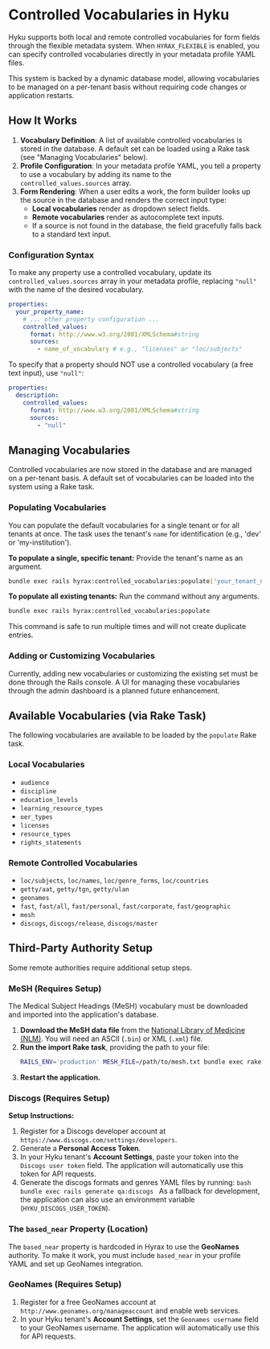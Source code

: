 # Controlled Vocabularies in Hyku

Hyku supports both local and remote controlled vocabularies for form fields through the flexible metadata system. When `HYRAX_FLEXIBLE` is enabled, you can specify controlled vocabularies directly in your metadata profile YAML files.

This system is backed by a dynamic database model, allowing vocabularies to be managed on a per-tenant basis without requiring code changes or application restarts.

## How It Works

1.  **Vocabulary Definition**: A list of available controlled vocabularies is stored in the database. A default set can be loaded using a Rake task (see "Managing Vocabularies" below).
2.  **Profile Configuration**: In your metadata profile YAML, you tell a property to use a vocabulary by adding its name to the `controlled_values.sources` array.
3.  **Form Rendering**: When a user edits a work, the form builder looks up the source in the database and renders the correct input type:
    - **Local vocabularies** render as dropdown select fields.
    - **Remote vocabularies** render as autocomplete text inputs.
    - If a source is not found in the database, the field gracefully falls back to a standard text input.

### Configuration Syntax

To make any property use a controlled vocabulary, update its `controlled_values.sources` array in your metadata profile, replacing `"null"` with the name of the desired vocabulary.

```yaml
properties:
  your_property_name:
    # ... other property configuration ...
    controlled_values:
      format: http://www.w3.org/2001/XMLSchema#string
      sources:
        - name_of_vocabulary # e.g., "licenses" or "loc/subjects"
```

To specify that a property should NOT use a controlled vocabulary (a free text input), use `"null"`:

```yaml
properties:
  description:
    controlled_values:
      format: http://www.w3.org/2001/XMLSchema#string
      sources:
        - "null"
```

## Managing Vocabularies

Controlled vocabularies are now stored in the database and are managed on a per-tenant basis. A default set of vocabularies can be loaded into the system using a Rake task.

### Populating Vocabularies

You can populate the default vocabularies for a single tenant or for all tenants at once. The task uses the tenant's `name` for identification (e.g., 'dev' or 'my-institution').

**To populate a single, specific tenant:**
Provide the tenant's name as an argument.

```bash
bundle exec rails hyrax:controlled_vocabularies:populate['your_tenant_name']
```

**To populate all existing tenants:**
Run the command without any arguments.

```bash
bundle exec rails hyrax:controlled_vocabularies:populate
```

This command is safe to run multiple times and will not create duplicate entries.

### Adding or Customizing Vocabularies

Currently, adding new vocabularies or customizing the existing set must be done through the Rails console. A UI for managing these vocabularies through the admin dashboard is a planned future enhancement.

## Available Vocabularies (via Rake Task)

The following vocabularies are available to be loaded by the `populate` Rake task.

### Local Vocabularies

- `audience`
- `discipline`
- `education_levels`
- `learning_resource_types`
- `oer_types`
- `licenses`
- `resource_types`
- `rights_statements`

### Remote Controlled Vocabularies

- `loc/subjects`, `loc/names`, `loc/genre_forms`, `loc/countries`
- `getty/aat`, `getty/tgn`, `getty/ulan`
- `geonames`
- `fast`, `fast/all`, `fast/personal`, `fast/corporate`, `fast/geographic`
- `mesh`
- `discogs`, `discogs/release`, `discogs/master`

## Third-Party Authority Setup

Some remote authorities require additional setup steps.

### MeSH (Requires Setup)

The Medical Subject Headings (MeSH) vocabulary must be downloaded and imported into the application's database.

1.  **Download the MeSH data file** from the [National Library of Medicine (NLM)](https://www.nlm.nih.gov/databases/download/mesh.html). You will need an ASCII (`.bin`) or XML (`.xml`) file.
2.  **Run the import Rake task**, providing the path to your file:
    ```bash
    RAILS_ENV='production' MESH_FILE=/path/to/mesh.txt bundle exec rake qa:mesh:import
    ```
3.  **Restart the application.**

### Discogs (Requires Setup)

**Setup Instructions:**

1.  Register for a Discogs developer account at `https://www.discogs.com/settings/developers`.
2.  Generate a **Personal Access Token**.
3.  In your Hyku tenant's **Account Settings**, paste your token into the `Discogs user token` field. The application will automatically use this token for API requests.
4.  Generate the discogs formats and genres YAML files by running:
    `bash
    bundle exec rails generate qa:discogs
    `
    As a fallback for development, the application can also use an environment variable (`HYKU_DISCOGS_USER_TOKEN`).

### The `based_near` Property (Location)

The `based_near` property is hardcoded in Hyrax to use the **GeoNames** authority. To make it work, you must include `based_near` in your profile YAML and set up GeoNames integration.

### GeoNames (Requires Setup)

1.  Register for a free GeoNames account at `http://www.geonames.org/manageaccount` and enable web services.
2.  In your Hyku tenant's **Account Settings**, set the `Geonames username` field to your GeoNames username. The application will automatically use this for API requests.
